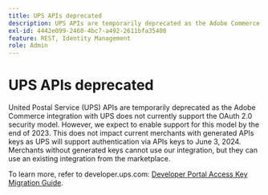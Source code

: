 ```yaml
---
title: UPS APIs deprecated
description: UPS APIs are temporarily deprecated as the Adobe Commerce integration with UPS does not currently support the OAuth 2.0 security model. However, we expect to support this model by the end of this year. This does not impact current merchants with generated API keys as UPS will support authentication via APIs keys to June 3, 2024. Merchants without generated keys cannot use our integration, but they can use an existing integration from the marketplace.
exl-id: 4442e099-2460-4bc7-a492-2611bfa35408
feature: REST, Identity Management
role: Admin
---
```

# UPS APIs deprecated

United Postal Service (UPS) APIs are temporarily deprecated as the Adobe Commerce integration with UPS does not currently support the OAuth 2.0 security model. However, we expect to enable support for this model by the end of 2023. This does not impact current merchants with generated APIs keys as UPS will support authentication via APIs keys to June 3, 2024. Merchants without generated keys cannot use our integration, but they can use an existing integration from the marketplace.

To learn more, refer to developer.ups.com: [Developer Portal Access Key Migration Guide](https://developer.ups.com/oauth-developer-guide?loc=en_US&sp_rid=NTA5MzQ1OTE2NjEyS0&sp_mid=72989914).
